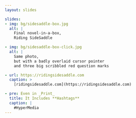 ```yaml
---
layout: slides

slides:
- img: bg/sidesaddle-box.jpg
  alt: |
    Final novel-in-a-box,
    Riding SideSaddle

- img: bg/sidesaddle-box-click.jpg
  alt: |
    Same photo,
    but with a badly overlaid cursor pointer
    and three big scribbled red question marks

- url: https://ridingsidesaddle.com
  caption: >
    [ridingsidesaddle.com](https://ridingsidesaddle.com)

- pre: Even in _Print_
  title: It Includes **Hashtags**
  caption: |
    #HyperMedia
---
```

